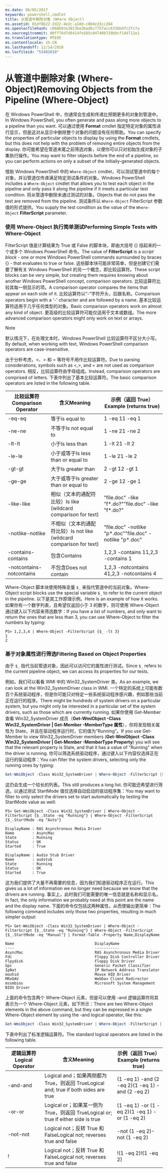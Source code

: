 ```yaml
---
ms.date: 06/05/2017
keywords: powershell,cmdlet
title: 从管道中删除对象 (Where Object)
ms.assetid: 01df8b22-2d22-4e2c-a18d-c004cd3cc284
ms.openlocfilehash: c060b93a3823be26ad6c7757acc633bb4fc2fcfa
ms.sourcegitcommit: 00ff76d7d9414fe585c04740b739b9cf14d711e1
ms.translationtype: MTE95
ms.contentlocale: zh-CN
ms.lasthandoff: 12/14/2018
ms.locfileid: "53401010"
---
```

# <a name="removing-objects-from-the-pipeline-where-object"></a><span data-ttu-id="52655-103">从管道中删除对象 (Where-Object)</span><span class="sxs-lookup"><span data-stu-id="52655-103">Removing Objects from the Pipeline (Where-Object)</span></span>

<span data-ttu-id="52655-104">在 Windows PowerShell 中，你通常会生成和传递比预期更多的对象到管道中。</span><span class="sxs-lookup"><span data-stu-id="52655-104">In Windows PowerShell, you often generate and pass along more objects to a pipeline than you want.</span></span> <span data-ttu-id="52655-105">可以通过使用 **Format** cmdlet 指定特定对象的属性进行显示，但是这对从显示中删除整个对象的问题没有任何帮助。</span><span class="sxs-lookup"><span data-stu-id="52655-105">You can specify the properties of particular objects to display by using the **Format** cmdlets, but this does not help with the problem of removing entire objects from the display.</span></span> <span data-ttu-id="52655-106">你可能希望在管道末尾之前筛选对象，以便你可以只对初始生成对象的子集执行操作。</span><span class="sxs-lookup"><span data-stu-id="52655-106">You may want to filter objects before the end of a pipeline, so you can perform actions on only a subset of the initially-generated objects.</span></span>

<span data-ttu-id="52655-107">借助 Windows PowerShell 中的 `Where-Object` cmdlet，可以测试管道中的每个对象，并沿管道仅传递满足特定测试条件的对象。</span><span class="sxs-lookup"><span data-stu-id="52655-107">Windows PowerShell includes a `Where-Object` cmdlet that allows you to test each object in the pipeline and only pass it along the pipeline if it meets a particular test condition.</span></span> <span data-ttu-id="52655-108">将从管道中删除未通过测试的对象。</span><span class="sxs-lookup"><span data-stu-id="52655-108">Objects that do not pass the test are removed from the pipeline.</span></span> <span data-ttu-id="52655-109">测试条件以 `Where-Object` FilterScript 参数值的形式提供。</span><span class="sxs-lookup"><span data-stu-id="52655-109">You supply the test condition as the value of the `Where-Object` **FilterScript** parameter.</span></span>

### <a name="performing-simple-tests-with-where-object"></a><span data-ttu-id="52655-110">使用 Where-Object 执行简单测试</span><span class="sxs-lookup"><span data-stu-id="52655-110">Performing Simple Tests with Where-Object</span></span>

<span data-ttu-id="52655-111">FilterScript 值是计算结果为 True 或 False 的脚本块，即由大括号 {} 括起来的一个或多个 Windows PowerShell 命令。</span><span class="sxs-lookup"><span data-stu-id="52655-111">The value of **FilterScript** is a *script block* -  one or more Windows PowerShell commands surrounded by braces {} - that evaluates to true or false.</span></span> <span data-ttu-id="52655-112">这些脚本块可能非常简单，但是创建它们需要了解有关 Windows PowerShell 的另一个概念，即比较运算符。</span><span class="sxs-lookup"><span data-stu-id="52655-112">These script blocks can be very simple, but creating them requires knowing about another Windows PowerShell concept, comparison operators.</span></span> <span data-ttu-id="52655-113">比较运算符比较其每一侧显示的项。</span><span class="sxs-lookup"><span data-stu-id="52655-113">A comparison operator compares the items that appear on each side of it.</span></span> <span data-ttu-id="52655-114">比较运算符以“-”字符开头，后跟名称。</span><span class="sxs-lookup"><span data-stu-id="52655-114">Comparison operators begin with a '-' character and are followed by a name.</span></span> <span data-ttu-id="52655-115">基本比较运算符适用于几乎任何类型的对象。</span><span class="sxs-lookup"><span data-stu-id="52655-115">Basic comparison operators work on almost any kind of object.</span></span> <span data-ttu-id="52655-116">更高级的比较运算符可能仅适用于文本或数组。</span><span class="sxs-lookup"><span data-stu-id="52655-116">The more advanced comparison operators might only work on text or arrays.</span></span>

> [!NOTE]
> <span data-ttu-id="52655-117">默认情况下，在处理文本时，Windows PowerShell 比较运算符不区分大小写。</span><span class="sxs-lookup"><span data-stu-id="52655-117">By default, when working with text, Windows PowerShell comparison operators are case-insensitive.</span></span>

<span data-ttu-id="52655-118">出于分析考虑，<、> 和 = 等符号不用作比较运算符。</span><span class="sxs-lookup"><span data-stu-id="52655-118">Due to parsing considerations, symbols such as <,>, and = are not used as comparison operators.</span></span> <span data-ttu-id="52655-119">相反，比较运算符由字母组成。</span><span class="sxs-lookup"><span data-stu-id="52655-119">Instead, comparison operators are comprised of letters.</span></span> <span data-ttu-id="52655-120">下表中列出了基本比较运算符。</span><span class="sxs-lookup"><span data-stu-id="52655-120">The basic comparison operators are listed in the following table.</span></span>

|<span data-ttu-id="52655-121">比较运算符</span><span class="sxs-lookup"><span data-stu-id="52655-121">Comparison Operator</span></span>|<span data-ttu-id="52655-122">含义</span><span class="sxs-lookup"><span data-stu-id="52655-122">Meaning</span></span>|<span data-ttu-id="52655-123">示例（返回 True）</span><span class="sxs-lookup"><span data-stu-id="52655-123">Example (returns true)</span></span>|
|-----------------------|-----------|--------------------------|
|<span data-ttu-id="52655-124">-eq</span><span class="sxs-lookup"><span data-stu-id="52655-124">-eq</span></span>|<span data-ttu-id="52655-125">等于</span><span class="sxs-lookup"><span data-stu-id="52655-125">is equal to</span></span>|<span data-ttu-id="52655-126">1 -eq 1</span><span class="sxs-lookup"><span data-stu-id="52655-126">1 -eq 1</span></span>|
|<span data-ttu-id="52655-127">-ne</span><span class="sxs-lookup"><span data-stu-id="52655-127">-ne</span></span>|<span data-ttu-id="52655-128">不等于</span><span class="sxs-lookup"><span data-stu-id="52655-128">Is not equal to</span></span>|<span data-ttu-id="52655-129">1 -ne 2</span><span class="sxs-lookup"><span data-stu-id="52655-129">1 -ne 2</span></span>|
|<span data-ttu-id="52655-130">-lt</span><span class="sxs-lookup"><span data-stu-id="52655-130">-lt</span></span>|<span data-ttu-id="52655-131">小于</span><span class="sxs-lookup"><span data-stu-id="52655-131">Is less than</span></span>|<span data-ttu-id="52655-132">1 -lt 2</span><span class="sxs-lookup"><span data-stu-id="52655-132">1 -lt 2</span></span>|
|<span data-ttu-id="52655-133">-le</span><span class="sxs-lookup"><span data-stu-id="52655-133">-le</span></span>|<span data-ttu-id="52655-134">小于或等于</span><span class="sxs-lookup"><span data-stu-id="52655-134">Is less than or equal to</span></span>|<span data-ttu-id="52655-135">1 -le 2</span><span class="sxs-lookup"><span data-stu-id="52655-135">1 -le 2</span></span>|
|<span data-ttu-id="52655-136">-gt</span><span class="sxs-lookup"><span data-stu-id="52655-136">-gt</span></span>|<span data-ttu-id="52655-137">大于</span><span class="sxs-lookup"><span data-stu-id="52655-137">Is greater than</span></span>|<span data-ttu-id="52655-138">2 -gt 1</span><span class="sxs-lookup"><span data-stu-id="52655-138">2 -gt 1</span></span>|
|<span data-ttu-id="52655-139">-ge</span><span class="sxs-lookup"><span data-stu-id="52655-139">-ge</span></span>|<span data-ttu-id="52655-140">大于或等于</span><span class="sxs-lookup"><span data-stu-id="52655-140">Is greater than or equal to</span></span>|<span data-ttu-id="52655-141">2 -ge 1</span><span class="sxs-lookup"><span data-stu-id="52655-141">2 -ge 1</span></span>|
|<span data-ttu-id="52655-142">-like</span><span class="sxs-lookup"><span data-stu-id="52655-142">-like</span></span>|<span data-ttu-id="52655-143">相似（文本的通配符比较）</span><span class="sxs-lookup"><span data-stu-id="52655-143">Is like (wildcard comparison for text)</span></span>|<span data-ttu-id="52655-144">"file.doc" -like "f\*.do?"</span><span class="sxs-lookup"><span data-stu-id="52655-144">"file.doc" -like "f\*.do?"</span></span>|
|<span data-ttu-id="52655-145">-notlike</span><span class="sxs-lookup"><span data-stu-id="52655-145">-notlike</span></span>|<span data-ttu-id="52655-146">不相似（文本的通配符比较）</span><span class="sxs-lookup"><span data-stu-id="52655-146">Is not like (wildcard comparison for text)</span></span>|<span data-ttu-id="52655-147">"file.doc" -notlike "p\*.doc"</span><span class="sxs-lookup"><span data-stu-id="52655-147">"file.doc" -notlike "p\*.doc"</span></span>|
|<span data-ttu-id="52655-148">-contains</span><span class="sxs-lookup"><span data-stu-id="52655-148">-contains</span></span>|<span data-ttu-id="52655-149">包含</span><span class="sxs-lookup"><span data-stu-id="52655-149">Contains</span></span>|<span data-ttu-id="52655-150">1,2,3 -contains 1</span><span class="sxs-lookup"><span data-stu-id="52655-150">1,2,3 -contains 1</span></span>|
|<span data-ttu-id="52655-151">-notcontains</span><span class="sxs-lookup"><span data-stu-id="52655-151">-notcontains</span></span>|<span data-ttu-id="52655-152">不包含</span><span class="sxs-lookup"><span data-stu-id="52655-152">Does not contain</span></span>|<span data-ttu-id="52655-153">1,2,3 -notcontains 4</span><span class="sxs-lookup"><span data-stu-id="52655-153">1,2,3 -notcontains 4</span></span>|

<span data-ttu-id="52655-154">Where-Object 脚本块使用特殊变量 `$_` 来指代管道中的当前对象。</span><span class="sxs-lookup"><span data-stu-id="52655-154">Where-Object script blocks use the special variable `$_` to refer to the current object in the pipeline.</span></span> <span data-ttu-id="52655-155">以下是其工作原理示例。</span><span class="sxs-lookup"><span data-stu-id="52655-155">Here is an example of how it works.</span></span> <span data-ttu-id="52655-156">如果你有一个数字列表，且希望仅返回小于 3 的数字，则可使用 Where-Object 通过键入以下内容来筛选数字：</span><span class="sxs-lookup"><span data-stu-id="52655-156">If you have a list of numbers, and only want to return the ones that are less than 3, you can use Where-Object to filter the numbers by typing:</span></span>

```
PS> 1,2,3,4 | Where-Object -FilterScript {$_ -lt 3}
1
2
```

### <a name="filtering-based-on-object-properties"></a><span data-ttu-id="52655-157">基于对象属性进行筛选</span><span class="sxs-lookup"><span data-stu-id="52655-157">Filtering Based on Object Properties</span></span>

<span data-ttu-id="52655-158">由于 `$_` 指代当前管道对象，因此可以访问它的属性进行测试。</span><span class="sxs-lookup"><span data-stu-id="52655-158">Since `$_` refers to the current pipeline object, we can access its properties for our tests.</span></span>

<span data-ttu-id="52655-159">例如，我们可以看看 WMI 中的 Win32_SystemDriver 类。</span><span class="sxs-lookup"><span data-stu-id="52655-159">As an example, we can look at the Win32_SystemDriver class in WMI.</span></span> <span data-ttu-id="52655-160">一个特定的系统上可能有数百个系统驱动程序，但是你可能只对特定一些系统驱动程序感兴趣，例如那些当前正在运行的程序。</span><span class="sxs-lookup"><span data-stu-id="52655-160">There might be hundreds of system drivers on a particular system, but you might only be interested in a particular set of the system drivers, such as those which are currently running.</span></span> <span data-ttu-id="52655-161">如果你使用 Get-Member 查看 Win32_SystemDriver 成员（**Get-WmiObject -Class Win32_SystemDriver | Get-Member -MemberType 属性**），你将发现相关属性为 State，并且在驱动程序运行时，它的值为“Running”。</span><span class="sxs-lookup"><span data-stu-id="52655-161">If you use Get-Member to view Win32_SystemDriver members (**Get-WmiObject -Class Win32_SystemDriver | Get-Member -MemberType Property**) you will see that the relevant property is State, and that it has a value of "Running" when the driver is running.</span></span> <span data-ttu-id="52655-162">你可以筛选系统驱动程序，通过键入以下内容仅选择正在运行的驱动程序：</span><span class="sxs-lookup"><span data-stu-id="52655-162">You can filter the system drivers, selecting only the running ones by typing:</span></span>

```powershell
Get-WmiObject -Class Win32_SystemDriver | Where-Object -FilterScript {$_.State -eq 'Running'}
```

<span data-ttu-id="52655-163">这仍会生成一个较长的列表。</span><span class="sxs-lookup"><span data-stu-id="52655-163">This still produces a long list.</span></span> <span data-ttu-id="52655-164">你可能还希望进行筛选，以通过测试 StartMode 值仅选择自动启动的驱动程序集：</span><span class="sxs-lookup"><span data-stu-id="52655-164">You may want to filter to only select the drivers set to start automatically by testing the StartMode value as well:</span></span>

```
PS> Get-WmiObject -Class Win32_SystemDriver | Where-Object -FilterScript {$_.State -eq "Running"} | Where-Object -FilterScript {$_.StartMode -eq "Auto"}

DisplayName : RAS Asynchronous Media Driver
Name        : AsyncMac
State       : Running
Status      : OK
Started     : True

DisplayName : Audio Stub Driver
Name        : audstub
State       : Running
Status      : OK
Started     : True
```

<span data-ttu-id="52655-165">这为我们提供了大量不再需要的信息，因为我们知道驱动程序正在运行。</span><span class="sxs-lookup"><span data-stu-id="52655-165">This gives us a lot of information we no longer need because we know that the drivers are running.</span></span> <span data-ttu-id="52655-166">事实上，此时我们可能需要的唯一信息就是名称和显示名。</span><span class="sxs-lookup"><span data-stu-id="52655-166">In fact, the only information we probably need at this point are the name and the display name.</span></span> <span data-ttu-id="52655-167">下面的命令仅包括这两种属性，从而使输出更简单：</span><span class="sxs-lookup"><span data-stu-id="52655-167">The following command includes only those two properties, resulting in much simpler output:</span></span>

```
PS> Get-WmiObject -Class Win32_SystemDriver | Where-Object -FilterScript {$_.State -eq "Running"} | Where-Object -FilterScript {$_.StartMode -eq "Manual"} | Format-Table -Property Name,DisplayName

Name                                    DisplayName
----                                    -----------
AsyncMac                                RAS Asynchronous Media Driver
Fdc                                     Floppy Disk Controller Driver
Flpydisk                                Floppy Disk Driver
Gpc                                     Generic Packet Classifier
IpNat                                   IP Network Address Translator
mouhid                                  Mouse HID Driver
MRxDAV                                  WebDav Client Redirector
mssmbios                                Microsoft System Management BIOS Driver
```

<span data-ttu-id="52655-168">上面的命令包含两个 Where-Object 元素，但是可以使用 -and 逻辑运算符将其表示为一个 Where-Object 元素，如下所示：</span><span class="sxs-lookup"><span data-stu-id="52655-168">There are two Where-Object elements in the above command, but they can be expressed in a single Where-Object element by using the -and logical operator, like this:</span></span>

```powershell
Get-WmiObject -Class Win32_SystemDriver | Where-Object -FilterScript { ($_.State -eq 'Running') -and ($_.StartMode -eq 'Manual') } | Format-Table -Property Name,DisplayName
```

<span data-ttu-id="52655-169">下表中列出了标准逻辑运算符。</span><span class="sxs-lookup"><span data-stu-id="52655-169">The standard logical operators are listed in the following table.</span></span>

|<span data-ttu-id="52655-170">逻辑运算符</span><span class="sxs-lookup"><span data-stu-id="52655-170">Logical Operator</span></span>|<span data-ttu-id="52655-171">含义</span><span class="sxs-lookup"><span data-stu-id="52655-171">Meaning</span></span>|<span data-ttu-id="52655-172">示例（返回 True）</span><span class="sxs-lookup"><span data-stu-id="52655-172">Example (returns true)</span></span>|
|--------------------|-----------|--------------------------|
|<span data-ttu-id="52655-173">-and</span><span class="sxs-lookup"><span data-stu-id="52655-173">-and</span></span>|<span data-ttu-id="52655-174">Logical and；如果两侧都为 True，则返回 True</span><span class="sxs-lookup"><span data-stu-id="52655-174">Logical and; true if both sides are true</span></span>|<span data-ttu-id="52655-175">(1 -eq 1) -and (2 -eq 2)</span><span class="sxs-lookup"><span data-stu-id="52655-175">(1 -eq 1) -and (2 -eq 2)</span></span>|
|<span data-ttu-id="52655-176">-or</span><span class="sxs-lookup"><span data-stu-id="52655-176">-or</span></span>|<span data-ttu-id="52655-177">Logical or；如果某一侧为 True，则返回 True</span><span class="sxs-lookup"><span data-stu-id="52655-177">Logical or; true if either side is true</span></span>|<span data-ttu-id="52655-178">(1 -eq 1) -or (1 -eq 2)</span><span class="sxs-lookup"><span data-stu-id="52655-178">(1 -eq 1) -or (1 -eq 2)</span></span>|
|<span data-ttu-id="52655-179">-not</span><span class="sxs-lookup"><span data-stu-id="52655-179">-not</span></span>|<span data-ttu-id="52655-180">Logical not；反转 True 和 False</span><span class="sxs-lookup"><span data-stu-id="52655-180">Logical not; reverses true and false</span></span>|<span data-ttu-id="52655-181">-not (1 -eq 2)</span><span class="sxs-lookup"><span data-stu-id="52655-181">-not (1 -eq 2)</span></span>|
|\!|<span data-ttu-id="52655-182">Logical not；反转 True 和 False</span><span class="sxs-lookup"><span data-stu-id="52655-182">Logical not; reverses true and false</span></span>|<span data-ttu-id="52655-183">\!(1 -eq 2)</span><span class="sxs-lookup"><span data-stu-id="52655-183">\!(1 -eq 2)</span></span>|
